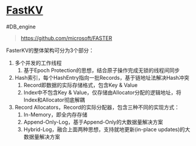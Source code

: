 # [FastKV](https://microsoft.github.io/FASTER/)

#DB_engine

> https://github.com/microsoft/FASTER

FasterKV的整体架构可分为3个部分：

1. 多个并发的工作线程
   1. 基于Epoch Protection的思想，结合原子操作完成无锁的线程间同步
2. Hash索引，每个HashEntry指向一批Records，基于链地址法解决Hash冲突
   1. Record即数据的实际存储格式，包含Key & Value
   2. Index中不包含Key & Value，仅存储由Allocator分配的逻辑地址，将Index和Allocator彻底解耦
3. Record Allocators，Record的实际分配器，包含三种不同的实现方式：
   1. In-Memory，即全内存存储
   2. Append-Only-Log，基于Append-Only的大数据量解决方案
   3. Hybrid-Log，融合上面两种思想，支持就地更新(in-place updates)的大数据量解决方案

#